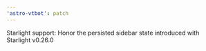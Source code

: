 ```yaml
---
'astro-vtbot': patch
---
```


Starlight support: Honor the persisted sidebar state introduced with Starlight v0.26.0
